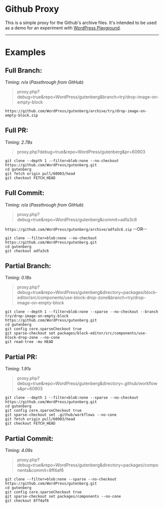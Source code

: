 # Github Proxy
This is a simple proxy for the Github's archive files. It's intended to be used as a demo for an experiment with [WordPress Playground](https://wordpress.org/playground/).


---
# Examples

## Full Branch:
Timing:  *n/a* (*Passthrough from GitHub*)
> proxy.php?debug=true&repo=WordPress/gutenberg&branch=try/drop-image-on-empty-block

`https://github.com/WordPress/gutenberg/archive/try/drop-image-on-empty-block.zip`

## Full PR:
Timing: *2.78s*
> proxy.php?debug=true&repo=WordPress/gutenberg&pr=60903

```shell
git clone --depth 1 --filter=blob:none --no-checkout https://github.com/WordPress/gutenberg.git
cd gutenberg
git fetch origin pull/60903/head
git checkout FETCH_HEAD
```

## Full Commit:
Timing: *n/a* (*Passthrough from GitHub*)
> proxy.php?debug=true&repo=WordPress/gutenberg&commit=adfa3c6

`https://github.com/WordPress/gutenberg/archive/adfa3c6.zip`
--OR--
```shell
git clone --filter=blob:none --no-checkout https://github.com/WordPress/gutenberg.git
cd gutenberg
git checkout adfa3c6
```

## Partial Branch:
Timing: *0.18s*
> proxy.php?debug=true&repo=WordPress/gutenberg&directory=packages/block-editor/src/components/use-block-drop-zone&branch=try/drop-image-on-empty-block

```shell
git clone --depth 1 --filter=blob:none --sparse --no-checkout --branch try/drop-image-on-empty-block https://github.com/WordPress/gutenberg.git
cd gutenberg
git config core.sparseCheckout true
git sparse-checkout set packages/block-editor/src/components/use-block-drop-zone --no-cone
git read-tree -mu HEAD
```

## Partial PR:
Timing: *1.91s*
> proxy.php?debug=true&repo=WordPress/gutenberg&directory=.github/workflows&pr=60903

```shell
git clone --depth 1 --filter=blob:none --sparse --no-checkout https://github.com/WordPress/gutenberg.git
cd gutenberg
git config core.sparseCheckout true
git sparse-checkout set .github/workflows --no-cone
git fetch origin pull/60903/head
git checkout FETCH_HEAD
```

## Partial Commit:
Timing: *4.09s*
> proxy.php?debug=true&repo=WordPress/gutenberg&directory=packages/components&commit=8ff4af6

```shell
git clone --filter=blob:none --sparse --no-checkout https://github.com/WordPress/gutenberg.git
cd gutenberg
git config core.sparseCheckout true
git sparse-checkout set packages/components --no-cone
git checkout 8ff4af6
```
